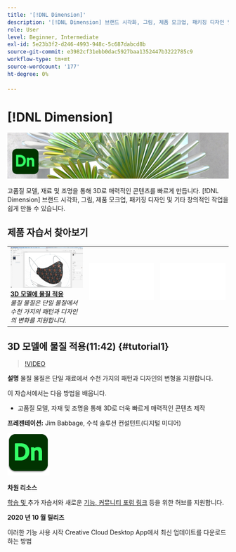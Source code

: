 ```yaml
---
title: '[!DNL Dimension]'
description: '[!DNL Dimension] 브랜드 시각화, 그림, 제품 모크업, 패키징 디자인 및 기타 창의적인 작업을 쉽게 만들 수 있습니다.'
role: User
level: Beginner, Intermediate
exl-id: 5e23b3f2-d246-4993-948c-5c687dabcd8b
source-git-commit: e3982cf31ebb0dac5927baa1352447b3222785c9
workflow-type: tm+mt
source-wordcount: '177'
ht-degree: 0%

---
```


# [!DNL Dimension]

![자습서 영웅 이미지](../assets/Dimenio.jpg)

고품질 모델, 재료 및 조명을 통해 3D로 매력적인 콘텐츠를 빠르게 만듭니다. [!DNL Dimension] 브랜드 시각화, 그림, 제품 모크업, 패키징 디자인 및 기타 창의적인 작업을 쉽게 만들 수 있습니다.

## 제품 자습서 찾아보기

<table style="table-layout:fixed">
<tr>
 <td>
   <a href="dimension.md#tutorial1">
      <img alt="3D 모델에 물질 적용" src="../assets/dimension_substanceAndGraphics_babbage_thumbnail.jpg" />
   </a>
    <div>
   <a href="dimension.md#tutorial1"><strong>3D 모델에 물질 적용</strong></a>
    </div>
    <em>물질 물질은 단일 물질에서 수천 가지의 패턴과 디자인의 변화를 지원합니다.</em>
    <br>
  </td>
  <td>
    <img alt="스페이서" src="../assets/Whitespacer.png" />
    <div>
    <br>
  </td>
  <td>
    <img alt="스페이서" src="../assets/Whitespacer.png" />
    <div>
    <br>
  </td>
</tr>
</table>

## 3D 모델에 물질 적용(11:42) {#tutorial1}

>[!VIDEO](https://video.tv.adobe.com/v/326944?hidetitle=true)

**설명**
물질 물질은 단일 재료에서 수천 가지의 패턴과 디자인의 변형을 지원합니다.

이 자습서에서는 다음 방법을 배웁니다.
* 고품질 모델, 자재 및 조명을 통해 3D로 더욱 빠르게 매력적인 콘텐츠 제작

**프레젠테이션:**
Jim Babbage, 수석 솔루션 컨설턴트(디지털 미디어)

![차원 로고](../assets/dn_appicon_96.png)

**차원 리소스**

[학습 및 ](https://helpx.adobe.com/support/dimension.html) 추가 자습서와 새로운  [기능, 커뮤니티 포럼 링크](https://helpx.adobe.com/dimension/user-guide.html/dimension/using/whats-new.ug.html) 등을 위한 허브를 지원합니다.

**2020 년 10 월 릴리즈**

이러한 기능 사용 시작 Creative Cloud Desktop App에서 최신 업데이트를 다운로드하는 방법
